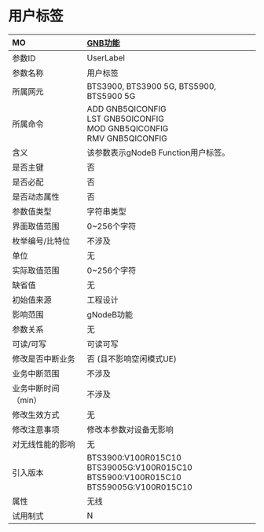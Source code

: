 # 用户标签<table><thread><tr><th align = "left">MO</th><th align = "left"><a href = "index.html#用户标签-2">GNB功能</a></td></tr></thread><tbody><tr><td>参数ID</td><td>UserLabel</td></tr><tr><td>参数名称</td><td>用户标签</td></tr><tr><td>所属网元</td><td>BTS3900, BTS3900 5G, BTS5900, BTS5900 5G</td></tr><tr><td>所属命令</td><td>ADD GNB5QICONFIG<br>LST GNB5OICONFIG<br>MOD GNB5QICONFIG<br>RMV GNB5QICONFIG</td></tr><tr><td>含义</td><td>该参数表示gNodeB Function用户标签。</td></tr><tr><td>是否主键</td><td>否</td></tr><tr><td>是否必配</td><td>否</td></tr><tr><td>是否动态属性</td><td>否</td></tr><tr><td>参数值类型</td><td>字符串类型</td></tr><tr><td>界面取值范围</td><td>0~256个字符</td></tr><tr><td>枚举编号/比特位</td><td>不涉及</td></tr><tr><td>单位</td><td>无</td></tr><tr><td>实际取值范围</td><td>0~256个字符</td></tr><tr><td>缺省值</td><td>无</td></tr><tr><td>初始值来源</td><td>工程设计</td></tr><tr><td>影响范围</td><td>gNodeB功能</td></tr><tr><td>参数关系</td><td>无</td></tr><tr><td>可读/可写</td><td>可读可写</td></tr><tr><td>修改是否中断业务</td><td>否 (且不影响空闲模式UE)</td></tr><tr><td>业务中断范围</td><td>不涉及</td></tr><tr><td>业务中断时间（min）</td><td>不涉及</td></tr><tr><td>修改生效方式</td><td>无</td></tr><tr><td>修改注意事项</td><td>修改本参数对设备无影响</td></tr><tr><td>对无线性能的影响</td><td>无</td></tr><tr><td>引入版本</td><td>BTS3900:V100R015C10<br>BTS39005G:V100R015C10<br>BTS5900:V100R015C10<br>BTS59005G:V100R015C10</td></tr><tr><td>属性</td><td>无线</td></tr><tr><td>试用制式</td><td>N</td></tr></tbody></table>